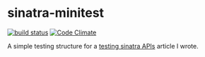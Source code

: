 sinatra-minitest
================

[![build status](https://travis-ci.org/phawk/sinatra-minitest.png)](https://travis-ci.org/phawk/sinatra-minitest)
[![Code Climate](https://codeclimate.com/github/phawk/sinatra-minitest.png)](https://codeclimate.com/github/phawk/sinatra-minitest)

A simple testing structure for a [testing sinatra APIs](https://pooreffort.com/blog/testing-sinatra-apis/) article I wrote.
